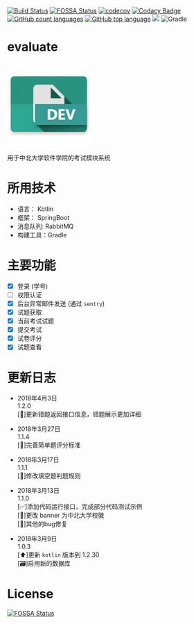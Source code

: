 [![Build Status](https://travis-ci.org/youngxhui/evaluate.svg?branch=master)](https://travis-ci.org/youngxhui/evaluate)
[![FOSSA Status](https://app.fossa.io/api/projects/git%2Bgithub.com%2Fyoungxhui%2Fevaluate.svg?type=shield)](https://app.fossa.io/projects/git%2Bgithub.com%2Fyoungxhui%2Fevaluate?ref=badge_shield)
[![codecov](https://codecov.io/gh/youngxhui/evaluate/branch/master/graph/badge.svg)](https://codecov.io/gh/youngxhui/evaluate)
[![Codacy Badge](https://api.codacy.com/project/badge/Grade/1fdc2f9dd39c47019f6005810325f8da)](https://www.codacy.com/app/youngxhui/evaluate?utm_source=github.com&amp;utm_medium=referral&amp;utm_content=youngxhui/evaluate&amp;utm_campaign=Badge_Grade)
[![GitHub count languages](https://img.shields.io/github/languages/count/youngxhui/evaluate.svg)]()
[![GitHub top language](https://img.shields.io/github/languages/top/youngxhui/evaluate.svg)]()
[![](https://img.shields.io/github/repo-size/badges/shields.svg)]()
![Gradle](https://img.shields.io/badge/gradle-4.4-brightgreen.svg)


# evaluate

![](./icon.png)

用于中北大学软件学院的考试模块系统



# 所用技术

- 语言： Kotlin
- 框架： SpringBoot
- 消息队列: RabbitMQ
- 构建工具：Gradle

# 主要功能

- [x] 登录 (学号)   
- [ ] 权限认证  
- [x] 后台异常邮件发送 (通过 `sentry`)
- [x] 试题获取
- [x] 当前考试试题
- [x] 提交考试
- [x] 试卷评分
- [x] 试题查看 

# 更新日志

- 2018年4月3日  
1.2.0  
[:bug:]更新错题返回接口信息，错题展示更加详细

- 2018年3月27日  
1.1.4  
[:bug:]完善简单题评分标准

- 2018年3月17日  
1.1.1  
[:bug:]修改填空题判题规则  

- 2018年3月13日  
1.1.0  
[:white_check_mark:]添加代码运行接口，完成部分代码测试示例  
[:wrench:]更改 banner 为中北大学校徽  
[:bug:]其他的bug修复

- 2018年3月9日  
1.0.3  
 [:arrow_up:]更新 `kotlin` 版本到 1.2.30  
 [:card_file_box:]启用新的数据库

# License

[![FOSSA Status](https://app.fossa.io/api/projects/git%2Bgithub.com%2Fyoungxhui%2Fevaluate.svg?type=large)](https://app.fossa.io/projects/git%2Bgithub.com%2Fyoungxhui%2Fevaluate?ref=badge_large)